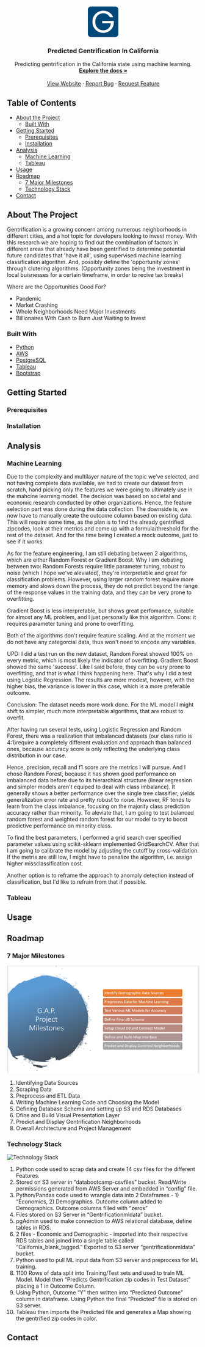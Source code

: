 <!-- PROJECT LOGO -->
<br />
<p align="center">
  <a href="https://github.com/Team-Blue-MW/Predicted_Gentrification_in_California">
    <img src="Images/favicon_io/android-chrome-512x512.png" alt="Logo" width="80" height="80">
  </a>

  <h3 align="center">Predicted Gentrification In California</h3>

  <p align="center">
    Predicting gentrification in the California state using machine learning.
    <br />
    <a href="https://github.com/Team-Blue-MW/Predicted_Gentrification_in_California"><strong>Explore the docs »</strong></a>
    <br />
    <br />
    <a href="https://team-blue-mw.github.io/Predicted_Gentrification_in_California/" target="_blank">View Website</a>
    ·
    <a href="https://github.com/Team-Blue-MW/Predicted_Gentrification_in_California/issues">Report Bug</a>
    ·
    <a href="https://github.com/Team-Blue-MW/Predicted_Gentrification_in_California/issues">Request Feature</a>
  </p>
</p>

<!-- TABLE OF CONTENTS -->
## Table of Contents

* [About the Project](#about-the-project)
  * [Built With](#built-with)
* [Getting Started](#getting-started)
  * [Prerequisites](#prerequisites)
  * [Installation](#installation)
* [Analysis](#analysis)
  * [Machine Learning](#machine-learning)
  * [Tableau](#tableau)
* [Usage](#usage)
* [Roadmap](#roadmap)
  * [7 Major Milestones](#7-major-milestones)
  * [Technology Stack](#technology-stack)
* [Contact](#contact)

## About The Project
Gentrification is a growing concern among numerous neighborhoods in different cities, and a hot topic for developers looking to invest money. With this research we are hoping to find out the combination of factors in different areas that already have been gentrified to determine potential future candidates that 'have it all', using supervised machine learning classification algorithm. And, possibly define the 'opportunity zones' through clutering algorithms. (Opportunity zones being the investment in local buisnesses for a certain timeframe, in order to recive tax breaks) 

Where are the Opportunities Good For?
- Pandemic
- Market Crashing
- Whole Neighborhoods Need Major Investments
- Billionaires With Cash to Burn Just Waiting to Invest

### Built With

- [Python](https://www.python.org/)
- [AWS](https://aws.amazon.com/)
- [PostgreSQL](https://www.postgresql.org/)
- [Tableau](https://www.tableau.com/)
- [Bootstrap](https://getbootstrap.com)

## Getting Started

### Prerequisites

### Installation

## Analysis

### Machine Learning
Due to the complexity and multilayer nature of the topic we've selected, and not having complete data available, we had to create our dataset from scratch, hand picking only the features we were going to ultimately use in the mahcine learning model. The decision was based on societal and economic research conducted by other organizations. Hence, the feature selection part was done during the data collection. The downside is, we now have to manually create the outcome column based on existing data. This will require some time, as the plan is to find the already gentrified zipcodes, look at their metrics and come up with a formula/threshold for the rest of the dataset. And for the time being I created a mock outcome, just to see if it works.

As for the feature engineering, I am still debating between 2 algorithms, which are either Random Forest or Gradient Boost. Why I am debating between two: Random Forests require little parameter tuning, robust to noise (which I hope we've aleviated), they're interpretable and great for classification problems. However, using larger random forest require more memory and slows down the process, they do not predict beyond the range of the response values in the training data, and they can be very prone to overfitting.

Gradient Boost is less interpretable, but shows great perfomance, suitable for almost any ML problem, and I just personally like this algorithm. Cons: it requires parameter tuning and prone to overfitting.

Both of the algorithms don't require feature scaling. And at the moment we do not have any categorcial data, thus won't need to encode any variables.

UPD: I did a test run on the new dataset, Random Forest showed 100% on every metric, which is most likely the indicator of overfitting. Gradient Boost showed the same 'success'. Like I said before, they can be very prone to overfitting, and that is what I think happening here. That's why I did a test using Logistic Regression. The results are more modest, however, with the higher bias, the variance is lower in this case, which is a more preferable outcome.

Conclusion: The dataset needs more work done. For the ML model I might shift to simpler, much more interpretable algorithms, that are robust to overfit.


After having run several tests, using Logistic Regression and Random Forest, there was a realization that imbalanced datasets (our class ratio is 4:1)require a completely different evaluation and approach than balanced ones, because accuracy score is only reflecting the underlying class distribution in our case.

Hence, precision, recall and f1 score are the metrics I will pursue. And I chose Random Forest, because it has shown good performance on imbalanced data before due to its hierarchical structure (linear regression and simpler models aren't equiped to deal with class imbalance). It generally shows a better performance over the single tree classifier, yields generalization error rate and pretty robust to noise. However, RF tends to learn from the class imbalance, focusing on the majority class prediction accuracy rather than minority. To aleviate that, I am going to test balanced random forest and weighted random forest for our model to try to boost predictive performance on minority class.

To find the best parameters, I performed a grid search over specified parameter values using scikit-sklearn implemented GridSearchCV. After that I am going to calibrate the model by adjusting the cutoff by cross-validation. If the metris are still low, I might have to penalize the algorithm, i.e. assign higher missclassification cost.

Another option is to reframe the approach to anomaly detection instead of classification, but I'd like to refrain from that if possible.

### Tableau


## Usage


## Roadmap
### 7 Major Milestones

![Milestones](Images/milestones.png)
1. Identifying Data Sources
2. Scraping Data
3. Preprocess and ETL Data
4. Writing Machine Learning Code and Choosing the Model
5. Defining Database Schema and setting up S3 and RDS Databases
6. Dfine and Build Visual Presentation Layer
7. Predict and Display Gentrification Neighborhoods
8. Overall Architecture and Project Management

### Technology Stack

![Technology Stack](Images/technologystack)
1. Python code used to scrap data and create 14 csv files for the different Features.
2. Stored on S3 server in “databootcamp-csvfiles” bucket. Read/Write permissions generated from AWS Server and embedded in “config” file.
3. Python/Pandas code used to wrangle data into 2 Dataframes - 1) “Economics, 2) Demographics. Outcome column added to Demographics. Outcome columns filled with “zeros”
4. Files stored on S3 Server in “Gentrificationmldata” bucket.
5. pgAdmin used to make connection to AWS relational database, define tables in RDS.
6. 2 files - Economic and Demographic - imported into their respective RDS tables and joined into a single table called “California_blank_tagged.” Exported to S3 server “gentrificationmldata” bucket.
7. Python used to pull ML input data from S3 server and preprocess for ML training.
8. 1100 Rows of data split into Training/Test sets and used to train ML Model. Model then “Predicts Gentrification zip codes in Test Dataset” placing a 1 in Outcome Column.
9. Using Python, Outcome “Y” then written into “Predicted Outcome” column in dataframe. Using Python the final “Predicted” file is stored on S3 server.
10. Tableau then imports the Predicted file and generates a Map showing the gentrified zip codes in color.

## Contact
